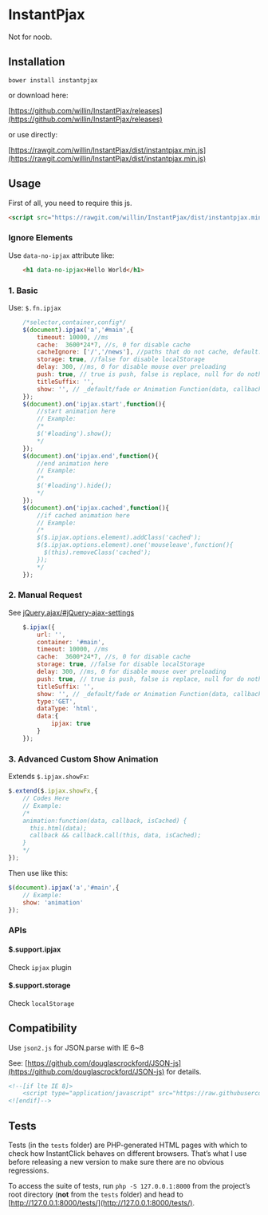 # InstantPjax

Not for noob.

## Installation

```shell
bower install instantpjax
```

or download here: 

[https://github.com/willin/InstantPjax/releases](https://github.com/willin/InstantPjax/releases)

or use directly: 

[https://rawgit.com/willin/InstantPjax/dist/instantpjax.min.js](https://rawgit.com/willin/InstantPjax/dist/instantpjax.min.js)

## Usage

First of all, you need to require this js.

```html
<script src="https://rawgit.com/willin/InstantPjax/dist/instantpjax.min.js" type="application/javascript" data-no-ipjax></script>
```

### Ignore Elements

Use `data-no-ipjax` attribute like:

```html
	<h1 data-no-ipjax>Hello World</h1>
```

### 1. Basic

Use: `$.fn.ipjax`

```js
	/*selector,container,config*/
	$(document).ipjax('a','#main',{
		timeout: 10000, //ms
		cache:  3600*24*7, //s, 0 for disable cache
		cacheIgnore: ['/','/news'], //paths that do not cache, default: false
		storage: true, //false for disable localStorage
		delay: 300, //ms, 0 for disable mouse over preloading
		push: true, // true is push, false is replace, null for do nothing
		titleSuffix: '', 
		show: '', // _default/fade or Animation Function(data, callback, isCached)
	});
	$(document).on('ipjax.start',function(){
		//start animation here
		// Example:
		/*
		$('#loading').show();
		*/
	});
	$(document).on('ipjax.end',function(){
		//end animation here
		// Example:
		/*
		$('#loading').hide();
		*/
	});
	$(document).on('ipjax.cached',function(){
		//if cached animation here
		// Example:
		/*
		$($.ipjax.options.element).addClass('cached');
		$($.ipjax.options.element).one('mouseleave',function(){
		  $(this).removeClass('cached');
		});
		*/
	});
```

### 2. Manual Request

See [jQuery.ajax/#jQuery-ajax-settings](http://api.jquery.com/jQuery.ajax/#jQuery-ajax-settings)

```js
	$.ipjax({
		url: '',
		container: '#main',
		timeout: 10000, //ms
        cache:  3600*24*7, //s, 0 for disable cache
        storage: true, //false for disable localStorage
        delay: 300, //ms, 0 for disable mouse over preloading
        push: true, // true is push, false is replace, null for do nothing
        titleSuffix: '', 
        show: '', // _default/fade or Animation Function(data, callback, isCached)
        type:'GET',
        dataType: 'html',
        data:{
            ipjax: true
        }
	});
```

### 3. Advanced Custom Show Animation

Extends `$.ipjax.showFx`:

```js
$.extend($.ipjax.showFx,{
	// Codes Here
	// Example:
	/*
    animation:function(data, callback, isCached) {
      this.html(data);
      callback && callback.call(this, data, isCached);
    }
    */
});
```

Then use like this:

```js
$(document).ipjax('a','#main',{
	// Example:
	show: 'animation'
});
```

### APIs

#### $.support.ipjax

Check `ipjax` plugin

#### $.support.storage

Check `localStorage` 

## Compatibility

Use `json2.js` for JSON.parse with IE 6~8

See: [https://github.com/douglascrockford/JSON-js](https://github.com/douglascrockford/JSON-js) for details.

```html
<!--[if lte IE 8]>
	<script type="application/javascript" src="https://raw.githubusercontent.com/douglascrockford/JSON-js/master/json2.js"></script>
<![endif]-->
```

## Tests
   
Tests (in the `tests` folder) are PHP-generated HTML pages with which to check how InstantClick behaves on different browsers. That’s what I use before releasing a new version to make sure there are no obvious regressions.

To access the suite of tests, run `php -S 127.0.0.1:8000` from the project’s root directory (**not** from the `tests` folder) and head to [http://127.0.0.1:8000/tests/](http://127.0.0.1:8000/tests/).
